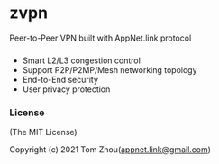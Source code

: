 # zvpn
Peer-to-Peer VPN built with AppNet.link protocol

###

* Smart L2/L3 congestion control
* Support P2P/P2MP/Mesh networking topology
* End-to-End security
* User privacy protection

### License

(The MIT License)

Copyright (c) 2021 Tom Zhou(appnet.link@gmail.com)
